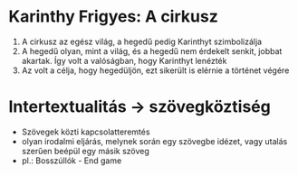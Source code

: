 # Karinthy Frigyes: A cirkusz

1. A cirkusz az egész világ, a hegedű pedig Karinthyt szimbolizálja
2. A hegedű olyan, mint a világ, és a hegedű nem érdekelt senkit, jobbat akartak. Így volt a valóságban, hogy Karinthyt lenézték
3. Az volt a célja, hogy hegedüljön, ezt sikerült is elérnie a történet végére

# Intertextualitás → szövegköztiség

- Szövegek közti kapcsolatteremtés
- olyan irodalmi eljárás, melynek során egy szövegbe idézet, vagy utalás szerűen beépül egy másik szöveg
- pl.: Bosszúllók - End game
